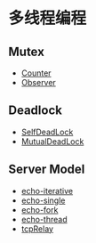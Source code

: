# 多线程编程
## Mutex
- [Counter](./code/Counter/Counter.cpp)
- [Observer](./code/Observer/main.cpp)

## Deadlock
- [SelfDeadLock](./code/SelfDeadLock/SelfDeadLock.cpp)
- [MutualDeadLock](./code/MutualDeadLock/MutualDeadLock.cpp)

## Server Model
- [echo-iterative](./code/ServerModel/01.echo-iterative(one-process-one-thread).py)
- [echo-single](./code/ServerModel/02.echo-single(one-process-one-thread).py)
- [echo-fork](./code/ServerModel/03.echo-fork(multi-process-one-thread).py)
- [echo-thread](./code/ServerModel/04.echo-thread(one-process-multi-thread).py)
- [tcpRelay](./code/ServerModel/05.tcpRelay(proxy).py)